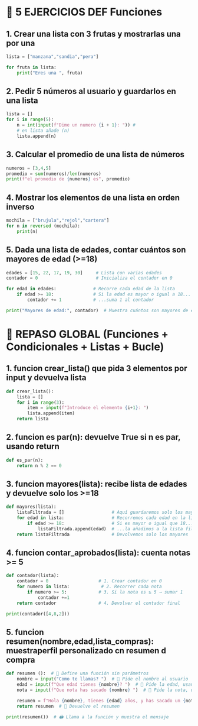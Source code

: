 
# 🔢 5 EJERCICIOS DEF Funciones

## 1. Crear una lista con 3 frutas y mostrarlas una por una
```python
lista = ["manzana","sandia","pera"]

for fruta in lista:
    print("Eres una ", fruta)
```

## 2. Pedir 5 números al usuario y guardarlos en una lista

```python 
lista = []
for i in range(5):
    n = int(input(f"Dime un numero {i + 1}: ")) # 
    # en lista añade (n)
    lista.append(n)
```

## 3. Calcular el promedio de una lista de números
```python
numeros = [3,4,5]
promedio = sum(numeros)/len(numeros)
print(f"el promedio de {numeros} es", promedio)
```

## 4. Mostrar los elementos de una lista en orden inverso
```python
mochila = ["brujula","rejol","cartera"]
for n in reversed (mochila):
    print(n)
```

## 5. Dada una lista de edades, contar cuántos son mayores de edad (>=18)
```python
edades = [15, 22, 17, 19, 30]     # Lista con varias edades
contador = 0                      # Inicializa el contador en 0

for edad in edades:              # Recorre cada edad de la lista
    if edad >= 18:               # Si la edad es mayor o igual a 18...
        contador += 1            # ...suma 1 al contador

print("Mayores de edad:", contador)  # Muestra cuántos son mayores de edad
```

# 🔄 REPASO GLOBAL (Funciones + Condicionales + Listas + Bucle)

##  1. funcion crear\_lista() que pida 3 elementos por input y devuelva lista
```python
def crear_lista():                         
    lista = []                             
    for i in range(3):                    
        item = input(f"Introduce el elemento {i+1}: ")  
        lista.append(item)                 
    return lista    
```                      

## 2. funcion es par(n): devuelve True si n es par, usando return
```python
def es_par(n):                             
    return n % 2 == 0                     
```


##  3. funcion mayores(lista): recibe lista de edades y devuelve solo los >=18

```python
def mayores(lista):                        
    listaFiltrada = []                  # Aquí guardaremos solo los mayores de edad                        
    for edad in lista:                  # Recorremos cada edad en la lista original
        if edad >= 18:                  # Si es mayor o igual que 18...
            listaFiltrada.append(edad)  # ...la añadimos a la lista filtrada        
    return listaFiltrada                # Devolvemos solo los mayores   
```         


## 4. funcion contar\_aprobados(lista): cuenta notas >= 5
``` python
def contador(lista):
    contador = 0                   # 1. Crear contador en 0  
    for numero in lista:            # 2. Recorrer cada nota  
        if numero >= 5:            # 3. Si la nota es ≥ 5 → sumar 1  
            contador +=1
    return contador                # 4. Devolver el contador final

print(contador([4,8,2]))
```

## 5. funcion resumen(nombre,edad,lista\_compras): muestraperfil personalizado cn resumen d compra

```python
def resumen ():  # 🎯 Define una función sin parámetros
    nombre = input("Como te llamas? ")  # 🧑 Pide el nombre al usuario
    edad = input(f"Que edad tienes {nombre}? ")  # 🎂 Pide la edad, usando el nombre
    nota = input(f"Que nota has sacado {nombre} ")  # 📄 Pide la nota, usando el nombre

    resumen = f"Hola {nombre}, tienes {edad} años, y has sacado un {nota}."  # 🧾 Crea un resumen en texto
    return resumen  # 🔁 Devuelve el resumen

print(resumen())  # 🖨️ Llama a la función y muestra el mensaje
```

